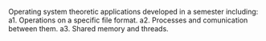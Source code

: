 Operating system theoretic applications developed in a semester including:
a1. Operations on a specific file format.
a2. Processes and comunication between them.
a3. Shared memory and threads.
